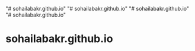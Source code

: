 "# sohailabakr.github.io" 
"# sohailabakr.github.io" 
"# sohailabakr.github.io" 
"# sohailabakr.github.io" 
# sohailabakr.github.io
